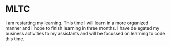 # MLTC
 I am restarting my learning. This time I will learn in a more organized manner and I hope to finish learning in three months. I have delegated my business activities to my assistants and will be focussed on learning to code this time. 
